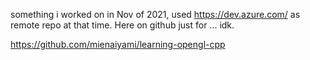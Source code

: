 something i worked on in Nov of 2021, used https://dev.azure.com/ as remote repo at that time.
Here on github just for ... idk.

https://github.com/mienaiyami/learning-opengl-cpp
